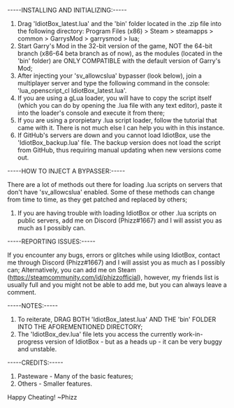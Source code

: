 -----INSTALLING AND INITIALIZING:-----

1. Drag 'IdiotBox_latest.lua' and the 'bin' folder located in the .zip file into the following directory: Program Files (x86) > Steam > steamapps > common > GarrysMod > garrysmod > lua;
2. Start Garry's Mod in the 32-bit version of the game, NOT the 64-bit branch (x86-64 beta branch as of now), as the modules (located in the 'bin' folder) are ONLY COMPATIBLE with the default version of Garry's Mod;
3. After injecting your 'sv_allowcslua' bypasser (look below), join a multiplayer server and type the following command in the console: 'lua_openscript_cl IdiotBox_latest.lua'.
4. If you are using a gLua loader, you will have to copy the script itself (which you can do by opening the .lua file with any text editor), paste it into the loader's console and execute it from there;
5. If you are using a prorpietary .lua script loader, follow the tutorial that came with it. There is not much else I can help you with in this instance.
6. If GitHub's servers are down and you cannot load IdiotBox, use the 'IdiotBox_backup.lua' file. The backup version does not load the script from GitHub, thus requiring manual updating when new versions come out.

-----HOW TO INJECT A BYPASSER:-----

There are a lot of methods out there for loading .lua scripts on servers that don't have 'sv_allowcslua' enabled. Some of these methods can change from time to time, as they get patched and replaced by others;
1. If you are having trouble with loading IdiotBox or other .lua scripts on public servers, add me on Discord (Phizz#1667) and I will assist you as much as I possibly can.

-----REPORTING ISSUES:-----

If you encounter any bugs, errors or glitches while using IdiotBox, contact me through Discord (Phizz#1667) and I will assist you as much as I possibly can;
Alternatively, you can add me on Steam (https://steamcommunity.com/id/phizzofficial), however, my friends list is usually full and you might not be able to add me, but you can always leave a comment.

-----NOTES:-----

1. To reiterate, DRAG BOTH 'IdiotBox_latest.lua' AND THE 'bin' FOLDER INTO THE AFOREMENTIONED DIRECTORY;
2. The 'IdiotBox_dev.lua' file lets you access the currently work-in-progress version of IdiotBox - but as a heads up - it can be very buggy and unstable.

-----CREDITS:-----

1. Pasteware - Many of the basic features;
2. Others - Smaller features.

Happy Cheating!
   ~Phizz
